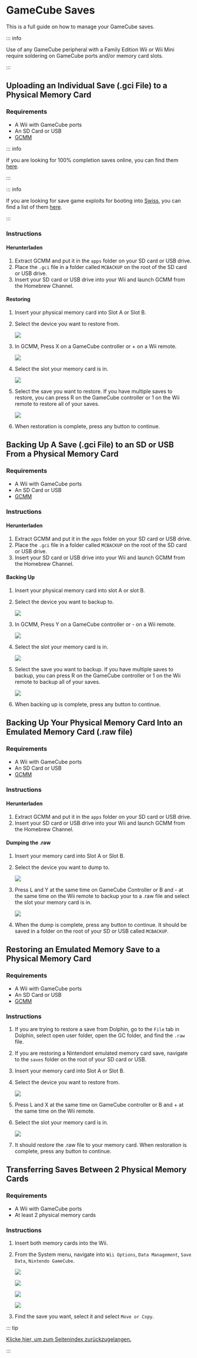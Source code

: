 # GameCube Saves

This is a full guide on how to manage your GameCube saves.

::: info

Use of any GameCube peripheral with a Family Edition Wii or Wii Mini require soldering on GameCube ports and/or memory card slots.

:::

## Uploading an Individual Save (.gci File) to a Physical Memory Card

### Requirements

- A Wii with GameCube ports
- An SD Card or USB
- [GCMM](https://oscwii.org/library/app/gcmm)

::: info

If you are looking for 100% completion saves online, you can find them [here](https://gamefaqs.gamespot.com/).

:::

::: info

If you are looking for save game exploits for booting into [Swiss](https://github.com/emukidid/swiss-gc/releases), you can find a list of them [here](https://www.gc-forever.com/wiki/index.php?title=Booting_homebrew#Game_Save_Exploits).

:::

### Instructions

#### Herunterladen

1. Extract GCMM and put it in the `apps` folder on your SD card or USB drive.
2. Place the `.gci` file in a folder called `MCBACKUP` on the root of the SD card or USB drive.
3. Insert your SD card or USB drive into your Wii and launch GCMM from the Homebrew Channel.

#### Restoring

1. Insert your physical memory card into Slot A or Slot B.

2. Select the device you want to restore from.

   ![](/images/homebrew/gcsaves/gcmm-select-device.jpg)

3. In GCMM, Press X on a GameCube controller or + on a Wii remote.

   ![](/images/homebrew/gcsaves/gcmm-menu.jpg)

4. Select the slot your memory card is in.

   ![](/images/homebrew/gcsaves/gcmm-mem-select.jpg)

5. Select the save you want to restore. If you have multiple saves to restore, you can press R on the GameCube controller or 1 on the Wii remote to restore all of your saves.

   ![](/images/homebrew/gcsaves/gcmm-select-save.jpg)

6. When restoration is complete, press any button to continue.

## Backing Up A Save (.gci File) to an SD or USB From a Physical Memory Card

### Requirements

- A Wii with GameCube ports
- An SD Card or USB
- [GCMM](https://oscwii.org/library/app/gcmm)

### Instructions

#### Herunterladen

1. Extract GCMM and put it in the `apps` folder on your SD card or USB drive.
2. Place the `.gci` file in a folder called `MCBACKUP` on the root of the SD card or USB drive.
3. Insert your SD card or USB drive into your Wii and launch GCMM from the Homebrew Channel.

#### Backing Up

1. Insert your physical memory card into slot A or slot B.

2. Select the device you want to backup to.

   ![](/images/homebrew/gcsaves/gcmm-select-device.jpg)

3. In GCMM, Press Y on a GameCube controller or - on a Wii remote.

   ![](/images/homebrew/gcsaves/gcmm-menu.jpg)

4. Select the slot your memory card is in.

   ![](/images/homebrew/gcsaves/gcmm-mem-select.jpg)

5. Select the save you want to backup. If you have multiple saves to backup, you can press R on the GameCube controller or 1 on the Wii remote to backup all of your saves.

   ![](/images/homebrew/gcsaves/gcmm-select-save.jpg)

6. When backing up is complete, press any button to continue.

## Backing Up Your Physical Memory Card Into an Emulated Memory Card (.raw file)

### Requirements

- A Wii with GameCube ports
- An SD Card or USB
- [GCMM](https://oscwii.org/library/app/gcmm)

### Instructions

#### Herunterladen

1. Extract GCMM and put it in the `apps` folder on your SD card or USB drive.
2. Insert your SD card or USB drive into your Wii and launch GCMM from the Homebrew Channel.

#### Dumping the .raw

1. Insert your memory card into Slot A or Slot B.

2. Select the device you want to dump to.

   ![](/images/homebrew/gcsaves/gcmm-select-device.jpg)

3. Press L and Y at the same time on GameCube Controller or B and - at the same time on the Wii remote to backup your to a .raw file and select the slot your memory card is in.

   ![](/images/homebrew/gcsaves/gcmm-mem-select.jpg)

4. When the dump is complete, press any button to continue. It should be saved in a folder on the root of your SD or USB called `MCBACKUP`.

## Restoring an Emulated Memory Save to a Physical Memory Card

### Requirements

- A Wii with GameCube ports
- An SD Card or USB
- [GCMM](https://oscwii.org/library/app/gcmm)

### Instructions

1. If you are trying to restore a save from Dolphin, go to the `File` tab in Dolphin, select open user folder, open the GC folder, and find the `.raw` file.

2. If you are restoring a Nintendont emulated memory card save, navigate to the `saves` folder on the root of your SD card or USB.

3. Insert your memory card into Slot A or Slot B.

4. Select the device you want to restore from.

   ![](/images/homebrew/gcsaves/gcmm-select-device.jpg)

5. Press L and X at the same time on GameCube controller or B and + at the same time on the Wii remote.

6. Select the slot your memory card is in.

   ![](/images/homebrew/gcsaves/gcmm-mem-select.jpg)

7. It should restore the .raw file to your memory card. When restoration is complete, press any button to continue.

## Transferring Saves Between 2 Physical Memory Cards

### Requirements

- A Wii with GameCube ports
- At least 2 physical memory cards

### Instructions

1. Insert both memory cards into the Wii.

2. From the System menu, navigate into `Wii Options`, `Data Management`, `Save Data`, `Nintendo GameCube`.

   ![](/images/homebrew/gcsaves/sysmenu.jpg)

   ![](/images/homebrew/gcsaves/settings.jpg)

   ![](/images/homebrew/gcsaves/data-management.jpg)

   ![](/images/homebrew/gcsaves/save-data.jpg)

3. Find the save you want, select it and select `Move or Copy`.

::: tip

[Klicke hier, um zum Seitenindex zurückzugelangen.](site-navigation)

:::
